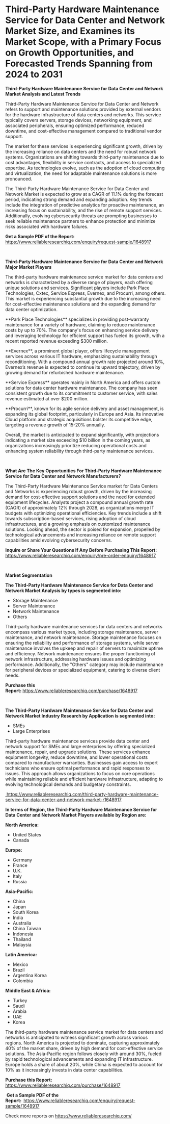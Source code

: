 <p><h1>Third-Party Hardware Maintenance Service for Data Center and Network Market Size, and Examines its Market Scope, with a Primary Focus on Growth Opportunities, and Forecasted Trends Spanning from 2024 to 2031</h1></p><p><strong>Third-Party Hardware Maintenance Service for Data Center and Network Market Analysis and Latest Trends</strong></p>
<p><p>Third-Party Hardware Maintenance Service for Data Center and Network refers to support and maintenance solutions provided by external vendors for the hardware infrastructure of data centers and networks. This service typically covers servers, storage devices, networking equipment, and associated peripherals, ensuring optimized performance, reduced downtime, and cost-effective management compared to traditional vendor support.</p><p>The market for these services is experiencing significant growth, driven by the increasing reliance on data centers and the need for robust network systems. Organizations are shifting towards third-party maintenance due to cost advantages, flexibility in service contracts, and access to specialized expertise. As technologies evolve, such as the adoption of cloud computing and virtualization, the need for adaptable maintenance solutions is more pronounced.</p><p>The Third-Party Hardware Maintenance Service for Data Center and Network Market is expected to grow at a CAGR of 11.1% during the forecast period, indicating strong demand and expanding adoption. Key trends include the integration of predictive analytics for proactive maintenance, an increasing focus on sustainability, and the rise of remote support services. Additionally, evolving cybersecurity threats are prompting businesses to seek reliable maintenance partners to enhance protection and minimize risks associated with hardware failures.</p></p>
<p><strong>Get a Sample PDF of the Report:&nbsp;</strong> <a href="https://www.reliableresearchiq.com/enquiry/request-sample/1648917?utm_campaign=114&utm_medium=2&utm_source=Github&utm_content=ia&utm_term=29122024&utm_id=third-party-hardware-maintenance-service-for-data-center-and-network">https://www.reliableresearchiq.com/enquiry/request-sample/1648917</a></p>
<p>&nbsp;</p>
<p><strong>Third-Party Hardware Maintenance Service for Data Center and Network Major Market Players</strong></p>
<p><p>The third-party hardware maintenance service market for data centers and networks is characterized by a diverse range of players, each offering unique solutions and services. Significant players include Park Place Technologies, Cxtec, Service Express, Evernex, and Procurri, among others. This market is experiencing substantial growth due to the increasing need for cost-effective maintenance solutions and the expanding demand for data center optimization.</p><p>**Park Place Technologies** specializes in providing post-warranty maintenance for a variety of hardware, claiming to reduce maintenance costs by up to 70%. The company's focus on enhancing service delivery and leveraging technology for efficient support has fueled its growth, with a recent reported revenue exceeding $300 million.</p><p>**Evernex**, a prominent global player, offers lifecycle management services across various IT hardware, emphasizing sustainability through reconditioning. With a compound annual growth rate projected around 10%, Evernex’s revenue is expected to continue its upward trajectory, driven by growing demand for refurbished hardware maintenance.</p><p>**Service Express** operates mainly in North America and offers custom solutions for data center hardware maintenance. The company has seen consistent growth due to its commitment to customer service, with sales revenue estimated at over $200 million.</p><p>**Procurri**, known for its agile service delivery and asset management, is expanding its global footprint, particularly in Europe and Asia. Its innovative Cloud platform and strategic acquisitions bolster its competitive edge, targeting a revenue growth of 15-20% annually.</p><p>Overall, the market is anticipated to expand significantly, with projections indicating a market size exceeding $10 billion in the coming years, as organizations increasingly prioritize reducing operational costs and enhancing system reliability through third-party maintenance services.</p></p>
<p>&nbsp;</p>
<p><strong>What Are The Key Opportunities For Third-Party Hardware Maintenance Service for Data Center and Network Manufacturers?</strong></p>
<p><p>The Third-Party Hardware Maintenance Service market for Data Centers and Networks is experiencing robust growth, driven by the increasing demand for cost-effective support solutions and the need for extended equipment lifecycles. Analysts project a compound annual growth rate (CAGR) of approximately 12% through 2028, as organizations merge IT budgets with optimizing operational efficiencies. Key trends include a shift towards subscription-based services, rising adoption of cloud infrastructures, and a growing emphasis on customized maintenance solutions. Looking ahead, the sector is poised for expansion, propelled by technological advancements and increasing reliance on remote support capabilities amid evolving cybersecurity concerns.</p></p>
<p><strong>Inquire or Share Your Questions If Any Before Purchasing This Report:</strong> <a href="https://www.reliableresearchiq.com/enquiry/pre-order-enquiry/1648917?utm_campaign=114&utm_medium=2&utm_source=Github&utm_content=ia&utm_term=29122024&utm_id=third-party-hardware-maintenance-service-for-data-center-and-network">https://www.reliableresearchiq.com/enquiry/pre-order-enquiry/1648917</a></p>
<p>&nbsp;</p>
<p><strong>Market Segmentation</strong></p>
<p><strong>The Third-Party Hardware Maintenance Service for Data Center and Network Market Analysis by types is segmented into:</strong></p>
<p><ul><li>Storage Maintenance</li><li>Server Maintenance</li><li>Network Maintenance</li><li>Others</li></ul></p>
<p><p>Third-party hardware maintenance services for data centers and networks encompass various market types, including storage maintenance, server maintenance, and network maintenance. Storage maintenance focuses on ensuring the reliability and performance of storage systems, while server maintenance involves the upkeep and repair of servers to maximize uptime and efficiency. Network maintenance ensures the proper functioning of network infrastructure, addressing hardware issues and optimizing performance. Additionally, the "Others" category may include maintenance for peripheral devices or specialized equipment, catering to diverse client needs.</p></p>
<p><strong>Purchase this Report:&nbsp;</strong><a href="https://www.reliableresearchiq.com/purchase/1648917?utm_campaign=114&utm_medium=2&utm_source=Github&utm_content=ia&utm_term=29122024&utm_id=third-party-hardware-maintenance-service-for-data-center-and-network">https://www.reliableresearchiq.com/purchase/1648917</a></p>
<p>&nbsp;</p>
<p><strong>The Third-Party Hardware Maintenance Service for Data Center and Network Market Industry Research by Application is segmented into:</strong></p>
<p><ul><li>SMEs</li><li>Large Enterprises</li></ul></p>
<p><p>Third-party hardware maintenance services provide data center and network support for SMEs and large enterprises by offering specialized maintenance, repair, and upgrade solutions. These services enhance equipment longevity, reduce downtime, and lower operational costs compared to manufacturer warranties. Businesses gain access to expert technicians who ensure optimal performance and rapid responses to issues. This approach allows organizations to focus on core operations while maintaining reliable and efficient hardware infrastructure, adapting to evolving technological demands and budgetary constraints.</p></p>
<p><a href="https://www.reliableresearchiq.com/third-party-hardware-maintenance-service-for-data-center-and-network-market-r1648917?utm_campaign=114&utm_medium=2&utm_source=Github&utm_content=ia&utm_term=29122024&utm_id=third-party-hardware-maintenance-service-for-data-center-and-network">&nbsp;https://www.reliableresearchiq.com/third-party-hardware-maintenance-service-for-data-center-and-network-market-r1648917</a></p>
<p><strong>In terms of Region, the Third-Party Hardware Maintenance Service for Data Center and Network Market Players available by Region are:</strong></p>
<p>
    <p> <strong> North America: </strong>
        <ul>
            <li>United States</li>
            <li>Canada</li>
        </ul>
        </p> 
    <p> <strong> Europe: </strong>
        <ul>
            <li>Germany</li>
            <li>France</li>
            <li>U.K.</li>
            <li>Italy</li>
            <li>Russia</li>
        </ul>
        </p> 
    <p> <strong> Asia-Pacific: </strong>
        <ul>
            <li>China</li>
            <li>Japan</li>
            <li>South Korea</li>
            <li>India</li>
            <li>Australia</li>
            <li>China Taiwan</li>
            <li>Indonesia</li>
            <li>Thailand</li>
            <li>Malaysia</li>
        </ul>
        </p> 
    <p> <strong> Latin America: </strong>
        <ul>
            <li>Mexico</li>
            <li>Brazil</li>
            <li>Argentina Korea</li>
            <li>Colombia</li>
        </ul>
        </p> 
    <p> <strong> Middle East & Africa: </strong>
        <ul>
            <li>Turkey</li>
            <li>Saudi</li>
            <li>Arabia</li>
            <li>UAE</li>
            <li>Korea</li>
        </ul>
    </p>
    </p>
<p><p>The third-party hardware maintenance service market for data centers and networks is anticipated to witness significant growth across various regions. North America is projected to dominate, capturing approximately 40% of the market share, driven by high demand for cost-effective service solutions. The Asia-Pacific region follows closely with around 30%, fueled by rapid technological advancements and expanding IT infrastructure. Europe holds a share of about 20%, while China is expected to account for 10% as it increasingly invests in data center capabilities.</p></p>
<p><strong>Purchase this Report: </strong><a href="https://www.reliableresearchiq.com/purchase/1648917?utm_campaign=114&utm_medium=2&utm_source=Github&utm_content=ia&utm_term=29122024&utm_id=third-party-hardware-maintenance-service-for-data-center-and-network">https://www.reliableresearchiq.com/purchase/1648917</a></p>
<p>&nbsp;<strong>Get a Sample PDF of the Report:&nbsp;&nbsp;</strong><a href="https://www.reliableresearchiq.com/enquiry/request-sample/1648917?utm_campaign=114&utm_medium=2&utm_source=Github&utm_content=ia&utm_term=29122024&utm_id=third-party-hardware-maintenance-service-for-data-center-and-network">https://www.reliableresearchiq.com/enquiry/request-sample/1648917</a></p>
<p><strong></strong></p>
<p>Check more reports on <a href="https://www.reliableresearchiq.com/?utm_campaign=114&utm_medium=2&utm_source=Github&utm_content=ia&utm_term=29122024&utm_id=third-party-hardware-maintenance-service-for-data-center-and-network">https://www.reliableresearchiq.com/</a></p>